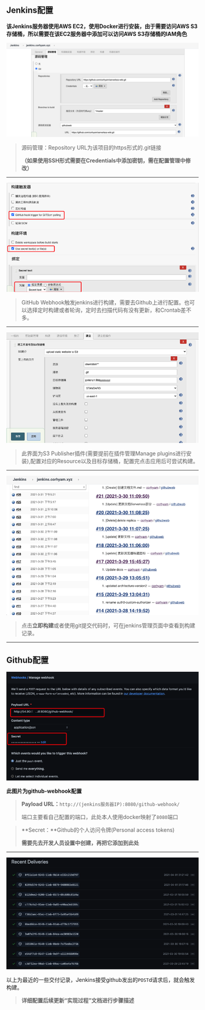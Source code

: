## Jenkins配置

**该Jenkins服务器使用AWS EC2，使用Docker进行安装，由于需要访问AWS S3存储桶，所以需要在该EC2服务器中添加可以访问AWS S3存储桶的IAM角色**

![image-20210401010251057](_images/image-20210401010251057.png)

>源码管理：Repository URL为该项目的https形式的.git链接
>
>**（如果使用SSH形式需要在Credentials中添加密钥，需在配置管理中修改）**

---



![image-20210401011305941](_images/image-20210401011305941.png)

>GitHub Webhook触发jenkins进行构建，需要去Github上进行配置。也可以选择定时构建或者轮询，定时去扫描代码有没有更新，和Crontab差不多。

---



![image-20210401012911638](_images/image-20210401012911638.png)

>此界面为S3 Publisher插件(需要提前在插件管理Manage plugins进行安装),配置对应的Resource以及目标存储桶，配置完点击应用后可尝试构建。

---



![image-20210401013348853](_images/image-20210401013348853.png)

>点击**立即构建**或者使用git提交代码时，可在jenkins管理页面中查看到构建记录。

---

## Github配置

![image-20210401014920879](_images/image-20210401014920879.png)

**此图片为github-webhook配置**

>**Payload URL：**`http://(jenkins服务器IP):8080/github-webhook/ `
>
>端口主要看自己配置的端口，此处本人使用docker映射了`8080`端口



>**Secret：**Github的个人访问令牌(Personal access tokens) 
>
>**需要先去开发人员设置中创建，再把它添加到此处**

---

![image-20210401015522033](_images/image-20210401015522033.png)

以上为最近的一些交付记录，Jenkins接受github发出的`POST`d请求后，就会触发构建。



>**详细配置后续更新“实现过程”文档进行步骤描述**